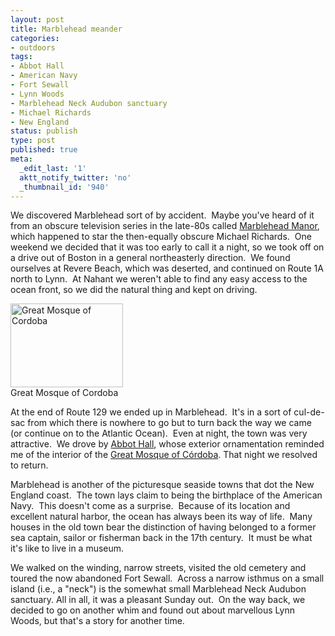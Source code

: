 ```yaml
---
layout: post
title: Marblehead meander
categories:
- outdoors
tags:
- Abbot Hall
- American Navy
- Fort Sewall
- Lynn Woods
- Marblehead Neck Audubon sanctuary
- Michael Richards
- New England
status: publish
type: post
published: true
meta:
  _edit_last: '1'
  aktt_notify_twitter: 'no'
  _thumbnail_id: '940'
---
```

We discovered Marblehead sort of by accident.  Maybe you've heard of it from an obscure television series in the late-80s called [Marblehead Manor](http://en.wikipedia.org/wiki/Marblehead_Manor), which happened to star the then-equally obscure Michael Richards.  One weekend we decided that it was too early to call it a night, so we took off on a drive out of Boston in a general northeasterly direction.  We found ourselves at Revere Beach, which was deserted, and continued on Route 1A north to Lynn.  At Nahant we weren't able to find any easy access to the ocean front, so we did the natural thing and kept on driving.

<img src="http://www.yentran.org/blog/wp-content/uploads/2011/05/CordobaGreatMosque-300x223.jpg" alt="Great Mosque of Cordoba" width="180" height="134" />
<figcaption>Great Mosque of Cordoba</figcaption>

At the end of Route 129 we ended up in Marblehead.  It's in a sort of cul-de-sac from which there is nowhere to go but to turn back the way we came (or continue on to the Atlantic Ocean).  Even at night, the town was very attractive.  We drove by [Abbot Hall](http://en.wikipedia.org/wiki/Abbot_Hall_(Marblehead,_Massachusetts)), whose exterior ornamentation reminded me of the interior of the [Great Mosque of Córdoba](http://en.wikipedia.org/wiki/Cathedral%E2%80%93Mosque_of_C%C3%B3rdoba). That night we resolved to return.

Marblehead is another of the picturesque seaside towns that dot the New England coast.  The town lays claim to being the birthplace of the American Navy.  This doesn't come as a surprise.  Because of its location and excellent natural harbor, the ocean has always been its way of life.  Many houses in the old town bear the distinction of having belonged to a former sea captain, sailor or fisherman back in the 17th century.  It must be what it's like to live in a museum.

We walked on the winding, narrow streets, visited the old cemetery and toured the now abandoned Fort Sewall.  Across a narrow isthmus on a small island (i.e., a "neck") is the somewhat small Marblehead Neck Audubon sanctuary. All in all, it was a pleasant Sunday out.  On the way back, we decided to go on another whim and found out about marvellous Lynn Woods, but that's a story for another time.

